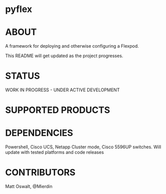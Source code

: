 pyflex
==============

# ABOUT

A framework for deploying and otherwise configuring a Flexpod. 

This README will get updated as the project progresses.

# STATUS

WORK IN PROGRESS - UNDER ACTIVE DEVELOPMENT

# SUPPORTED PRODUCTS

# DEPENDENCIES

Powershell, Cisco UCS, Netapp Cluster mode, Cisco 5596UP switches.
Will update with tested platforms and code releases

# CONTRIBUTORS

Matt Oswalt, @Mierdin
